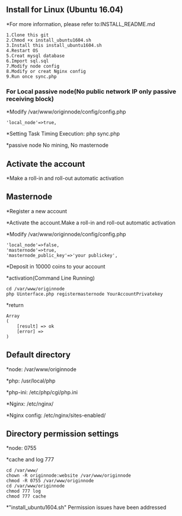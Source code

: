 ## Install for Linux (Ubuntu 16.04)

*For more information, please refer to:INSTALL_README.md

	1.Clone this git
	2.Chmod +x install_ubuntu1604.sh
	3.Install this install_ubuntu1604.sh
	4.Restart OS
	5.Creat mysql database
	6.Import sql.sql
	7.Modify node config
	8.Modify or creat Nginx config
	9.Run once sync.php

### For Local passive node(No public network IP only passive receiving block)

*Modify /var/www/originnode/config/config.php

	'local_node'=>true,

*Setting Task Timing Execution: php sync.php

*passive node No mining, No masternode

## Activate the account

*Make a roll-in and roll-out automatic activation

## Masternode

*Register a new account

*Activate the account.Make a roll-in and roll-out automatic activation

*Modify /var/www/originnode/config/config.php

	'local_node'=>false,
	'masternode'=>true,
	'masternode_public_key'=>'your publickey',

*Deposit in 10000 coins to your account

*activation(Command Line Running)

	cd /var/www/originnode
	php Uinterface.php registermasternode YourAccountPrivatekey

*return

	Array
	(
		[result] => ok
		[error] =>
	)

## Default directory

*node: /var/www/originnode

*php: /usr/local/php

*php-ini: /etc/php/cgi/php.ini

*Nginx: /etc/nginx/

*Nginx config: /etc/nginx/sites-enabled/

## Directory permission settings

*node: 0755

*cache and log 777

	cd /var/www/
	chown -R originnode:website /var/www/originnode
	chmod -R 0755 /var/www/originnode
	cd /var/www/originnode
	chmod 777 log
	chmod 777 cache

*"install_ubuntu1604.sh" Permission issues have been addressed
